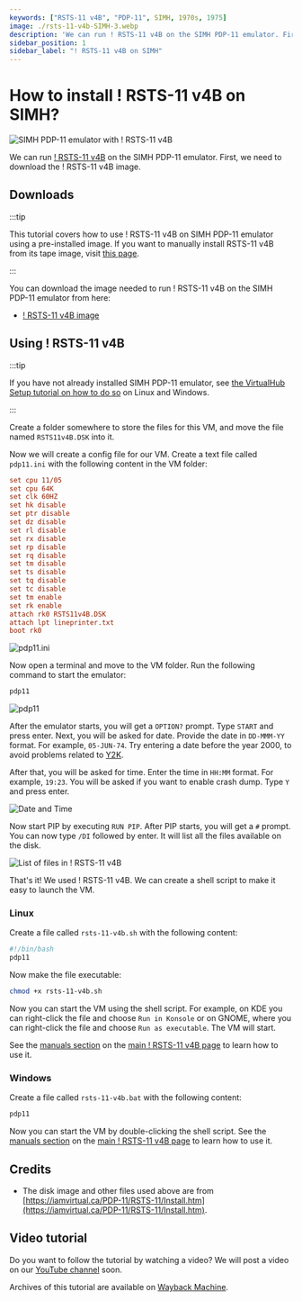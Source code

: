 ```yaml
---
keywords: ["RSTS-11 v4B", "PDP-11", SIMH, 1970s, 1975]
image: ./rsts-11-v4b-SIMH-3.webp
description: 'We can run ! RSTS-11 v4B on the SIMH PDP-11 emulator. First, we need to download the ! RSTS-11 image. You can download the image needed to run it on the SIMH PDP-11 emulator from here.'
sidebar_position: 1
sidebar_label: "! RSTS-11 v4B on SIMH"
---
```


# How to install ! RSTS-11 v4B on SIMH?

![SIMH PDP-11 emulator with ! RSTS-11 v4B](./rsts-11-v4b-SIMH-3.webp)

We can run [! RSTS-11 v4B](/1970s/1975/rsts-11-v4b) on the SIMH PDP-11 emulator. First, we need to download the ! RSTS-11 v4B image.

## Downloads

:::tip

This tutorial covers how to use ! RSTS-11 v4B on SIMH PDP-11 emulator using a pre-installed image. If you want to manually install RSTS-11 v4B from its tape image, visit [this page](https://iamvirtual.ca/PDP-11/RSTS-11/Install.htm).

:::

You can download the image needed to run ! RSTS-11 v4B on the SIMH PDP-11 emulator from here:

- [! RSTS-11 v4B image](https://iamvirtual.ca/PDP-11/RSTS-11/RSTS11v4B.DSK)

## Using ! RSTS-11 v4B

:::tip

If you have not already installed SIMH PDP-11 emulator, see [the VirtualHub Setup tutorial on how to do so](https://setup.virtualhub.eu.org/simh-pdp11/) on Linux and Windows.

:::

Create a folder somewhere to store the files for this VM, and move the file named `RSTS11v4B.DSK` into it.

Now we will create a config file for our VM. Create a text file called `pdp11.ini` with the following content in the VM folder:

```ini
set cpu 11/05
set cpu 64K
set clk 60HZ
set hk disable
set ptr disable
set dz disable
set rl disable
set rx disable
set rp disable
set rq disable
set tm disable
set ts disable
set tq disable
set tc disable
set tm enable
set rk enable
attach rk0 RSTS11v4B.DSK
attach lpt lineprinter.txt
boot rk0
```

![pdp11.ini](./rsts-11-v4b-SIMH-1.webp)

Now open a terminal and move to the VM folder. Run the following command to start the emulator:

```bash
pdp11
```

![pdp11](./rsts-11-v4b-SIMH-2.webp)

After the emulator starts, you will get a `OPTION?` prompt. Type `START` and press enter. Next, you will be asked for date. Provide the date in `DD-MMM-YY` format. For example, `05-JUN-74`. Try entering a date before the year 2000, to avoid problems related to [Y2K](https://en.wikipedia.org/wiki/Year_2000_problem).

After that, you will be asked for time. Enter the time in `HH:MM` format. For example, `19:23`. You will be asked if you want to enable crash dump. Type `Y` and press enter.

![Date and Time](./rsts-11-v4b-SIMH-3.webp)

Now start PIP by executing `RUN PIP`. After PIP starts, you will get a `#` prompt. You can now type `/DI` followed by enter. It will list all the files available on the disk.

![List of files in ! RSTS-11 v4B](./rsts-11-v4b-SIMH-4.webp)

That's it! We used ! RSTS-11 v4B. We can create a shell script to make it easy to launch the VM.

### Linux

Create a file called `rsts-11-v4b.sh` with the following content:

```bash
#!/bin/bash
pdp11
```

Now make the file executable:

```bash
chmod +x rsts-11-v4b.sh
```

Now you can start the VM using the shell script. For example, on KDE you can right-click the file and choose `Run in Konsole` or on GNOME, where you can right-click the file and choose `Run as executable`. The VM will start.

See the [manuals section](/1970s/1975/rsts-11-v4b/#manuals) on the [main ! RSTS-11 v4B page](/1970s/1975/rsts-11-v4b) to learn how to use it.

### Windows

Create a file called `rsts-11-v4b.bat` with the following content:

```bash
pdp11
```

Now you can start the VM by double-clicking the shell script. See the [manuals section](/1970s/1975/rsts-11-v4b/#manuals) on the [main ! RSTS-11 v4B page](/1970s/1975/rsts-11-v4b) to learn how to use it.

## Credits

- The disk image and other files used above are from [https://iamvirtual.ca/PDP-11/RSTS-11/Install.htm](https://iamvirtual.ca/PDP-11/RSTS-11/Install.htm).

## Video tutorial

Do you want to follow the tutorial by watching a video? We will post a video on our [YouTube channel](https://www.youtube.com/@virtua1hub) soon.

Archives of this tutorial are available on [Wayback Machine](https://web.archive.org/web/*/https://virtualhub.eu.org/1970s/1975/rsts-11-v4b/simh/).
